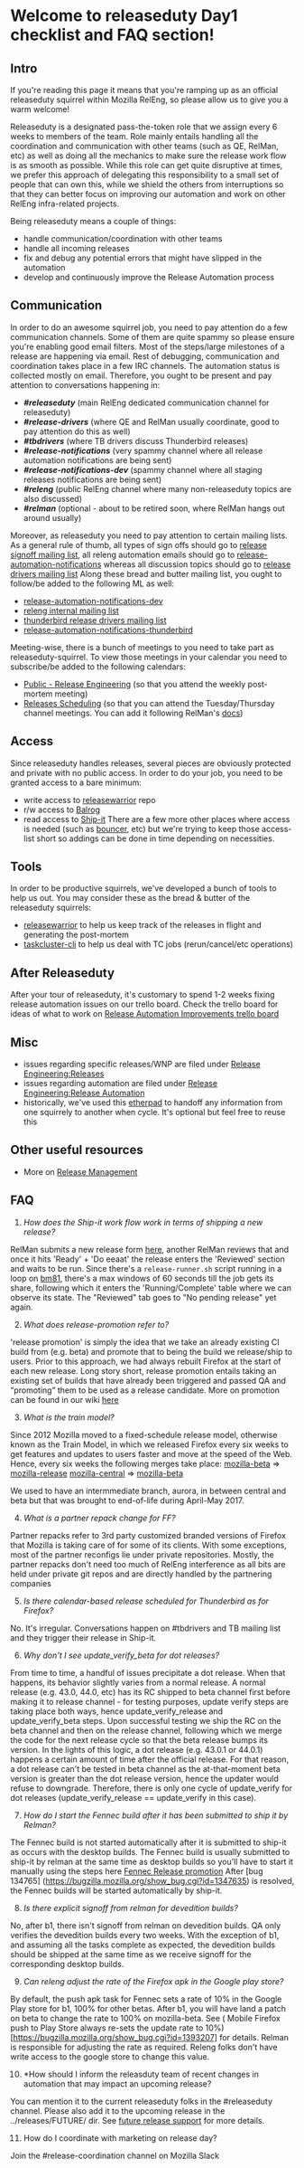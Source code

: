 # Welcome to releaseduty Day1 checklist and FAQ section!

## Intro
If you're reading this page it means that you're ramping up as an official releaseduty squirrel within Mozilla RelEng, so please allow us to give you a warm welcome!

Releaseduty is a designated pass-the-token role that we assign every 6 weeks to members of the team. Role mainly entails handling all the coordination and communication with other teams (such as QE, RelMan, etc) as well as doing all the
mechanics to make sure the release work flow is as smooth as possible. While this role can get quite disruptive at times, we prefer this approach of delegating this responsibility to a small set of people that can own this, while we shield the others from interruptions so that they can better focus
on improving our automation and work on other RelEng infra-related projects.

Being releaseduty means a couple of things:
- handle communication/coordination with other teams
- handle all incoming releases
- fix and debug any potential errors that might have slipped in the automation
- develop and continuously improve the Release Automation process

## Communication

In order to do an awesome squirrel job, you need to pay attention do a few communication channels. Some of them are quite spammy so please ensure you're enabling good email filters.
Most of the steps/large milestones of a release are happening via email. Rest of debugging, communication and coordination takes place in a few IRC channels. The automation status is collected mostly on email.
Therefore, you ought to be present and pay attention to conversations happening in:
- **_#releaseduty_** (main RelEng dedicated communication channel for releaseduty)
- **_#release-drivers_** (where QE and RelMan usually coordinate, good to pay attention do this as well)
- **_#tbdrivers_** (where TB drivers discuss Thunderbird releases)
- **_#release-notifications_** (very spammy channel where all release automation notifications are being sent)
- **_#release-notifications-dev_** (spammy channel where all staging releases notifications are being sent)
- **_#releng_** (public RelEng channel where many non-releaseduty topics are also discussed)
- **_#relman_** (optional - about to be retired soon, where RelMan hangs out around usually)

Moreover, as releaseduty you need to pay attention to certain mailing lists. As a general rule of thumb, all types of sign offs should go to [release signoff mailing list](https://mail.mozilla.org/listinfo/release-signoff),
all releng automation emails should go to [release-automation-notifications](https://groups.google.com/a/mozilla.com/forum/?hl=en#!forum/release-automation-notifications) whereas all discussion topics should go to [release drivers mailing list](https://mail.mozilla.org/listinfo/release-drivers)
Along these bread and butter mailing list, you ought to follow/be added to the following ML as well:
- [release-automation-notifications-dev](https://groups.google.com/a/mozilla.com/forum/#!forum/release-automation-notifications-dev)
- [releng internal mailing list](release@mozilla.com)
- [thunderbird release drivers mailing list](https://mail.mozilla.org/listinfo/thunderbird-drivers)
- [release-automation-notifications-thunderbird](https://mail.mozilla.org/listinfo/release-automation-notifications-thunderbird)

Meeting-wise, there is a bunch of meetings to you need to take part as releaseduty-squirrel. To view those meetings in your calendar you need to subscribe/be added to the following calendars:
- [Public - Release Engineering](https://calendar.google.com/calendar/embed?src=mozilla.com_2d32343333353036312d393737%40resource.calendar.google.com) (so that you attend the weekly post-mortem meeting)
- [Releases Scheduling](https://calendar.google.com/calendar/embed?src=mozilla.com_dbq84anr9i8tcnmhabatstv5co@group.calendar.google.com) (so that you can attend the Tuesday/Thursday channel meetings. You can add it following RelMan's [docs](https://wiki.mozilla.org/Release_Management#Calendar_Updating))


## Access

Since releaseduty handles releases, several pieces are obviously protected and private with no public access. In order to do your job, you need to be granted access to a bare minimum:
- write access to [releasewarrior](https://github.com/mozilla/releasewarrior/) repo
- r/w access to [Balrog](https://aus4-admin.mozilla.org/)
- read access to [Ship-it](http://ship-it.mozilla.org/)
There are a few more other places where access is needed (such as [bouncer](https://bounceradmin.mozilla.com/admin/), etc) but we're trying to keep those access-list short so addings can be done in time depending on necessities.

## Tools

In order to be productive squirrels, we've developed a bunch of tools to help us out. You may consider these as the bread & butter of the releaseduty squirrels:
- [releasewarrior](https://github.com/mozilla/releasewarrior/) to help us keep track of the releases in flight and generating the post-mortem
- [taskcluster-cli](https://github.com/taskcluster/taskcluster-client.py) to help us deal with TC jobs (rerun/cancel/etc operations)

## After Releaseduty

After your tour of releaseduty, it's customary to spend 1-2 weeks fixing release automation issues on our trello board. Check the trello board for ideas of what to work on [Release Automation Improvements trello board](https://trello.com/b/BqnBcfXX/release-automation-improvements)

## Misc

- issues regarding specific releases/WNP are filed under [Release Engineering:Releases](https://bugzilla.mozilla.org/enter_bug.cgi?product=Release%20Engineering&component=Releases)
- issues regarding automation are filed under [Release Engineering:Release Automation](https://bugzilla.mozilla.org/enter_bug.cgi?product=Release%20Engineering&component=Release%20Automation)
- historically, we've used this [etherpad](https://public.etherpad-mozilla.org/p/releaseduty_handoff) to handoff any information from one squirrely to another when cycle. It's optional but feel free to reuse this

## Other useful resources

- More on [Release Management](https://wiki.mozilla.org/Release_Management)

## FAQ

1. *How does the Ship-it work flow work in terms of shipping a new release?*

RelMan submits a new release form [here](https://ship-it.mozilla.org/), another RelMan reviews that and once it hits 'Ready' + 'Do eeaat' the release enters the 'Reviewed' section and waits to be run.
Since there's a `release-runner.sh` script running in a loop on [bm81](https://hg.mozilla.org/build/puppet/file/default/manifests/moco-nodes.pp#l598), there's a max windows of 60 seconds till the job gets its share, following which it enters the 'Running/Complete' table where we can observe its state.
The "Reviewed" tab goes to "No pending release" yet again.

2. *What does release-promotion refer to?*

'release promotion' is simply the idea that we take an already existing CI build from (e.g. beta) and promote that to being the build we release/ship to users. Prior to this approach, we had always rebuilt Firefox at the start of each new release.
Long story short, release promotion entails taking an existing set of builds that have already been triggered and passed QA and “promoting” them to be used as a release candidate. More on promotion can be found in our wiki [here](https://wiki.mozilla.org/ReleaseEngineering/Release_build_promotion)

3. *What is the train model?*

Since 2012 Mozilla moved to a fixed-schedule release model, otherwise known as the Train Model, in which we released Firefox every six weeks to get features and updates to users faster and move at the speed of the Web. Hence, every six weeks the following merges take place:
[mozilla-beta](http://hg.mozilla.org/releases/mozilla-beta/) => [mozilla-release](http://hg.mozilla.org/releases/mozilla-release/)
[mozilla-central](http://hg.mozilla.org/mozilla-central/) => [mozilla-beta](http://hg.mozilla.org/releases/mozilla-beta/)

We used to have an intermmediate branch, aurora, in between central and beta but that was brought to end-of-life during April-May 2017.

4. *What is a partner repack change for FF?*

Partner repacks refer to 3rd party customized branded versions of Firefox that Mozilla is taking care of for some of its clients. With some exceptions, most of the partner reconfigs lie under private repositories.
Mostly, the partner repacks don't need too much of RelEng interference as all bits are held under private git repos and are directly handled by the partnering companies

5. *Is there calendar-based release scheduled for Thunderbird as for Firefox?*

No. It's irregular. Conversations happen on #tbdrivers and TB mailing list and they trigger their release in Ship-it.

6. *Why don't I see update_verify_beta for dot releases?*

From time to time, a handful of issues precipitate a dot release. When that happens, its behavior slightly varies from a normal release. A normal release (e.g. 43.0, 44.0, etc) has its RC shipped to beta channel first before making it to release
channel - for testing purposes, update verify steps are taking place both ways, hence update_verify_release and update_verify_beta steps. Upon successful testing we ship the RC on the beta channel and then on the release channel,
following which we merge the code for the next release cycle so that the beta release bumps its version. In the lights of this logic, a dot release (e.g. 43.0.1 or 44.0.1) happens a certain amount of time after the official release.
For that reason, a dot release can't be tested in beta channel as the at-that-moment beta version is greater than the dot release version, hence the updater would refuse to downgrade. Therefore, there is only one cycle of update_verify for dot releases (update_verify_release == update_verify in this case).


7.  *How do I start the Fennec build after it has been submitted to ship it by Relman?*

The Fennec build is not started automatically after it is submitted to ship-it as occurs with the desktop builds.  The Fennec build is usually submitted to ship-it by relman at the same time as desktop builds so you'll have to start it manually using the steps here [Fennec Release promotion](https://github.com/mozilla/releasewarrior/fennec-temp-relpro.md) After [bug 134765] (https://bugzilla.mozilla.org/show_bug.cgi?id=1347635) is resolved, the Fennec builds will be started automatically by ship-it.


8.  *Is there explicit signoff from relman for devedition builds?*

No, after b1, there isn't signoff from relman on devedition builds.  QA only verifies the devedition builds every two weeks. With the exception of b1, and assuming all the tasks complete as expected, the devedition builds should be shipped at the same time as we receive signoff for the corresponding desktop builds.


9. *Can releng adjust the rate of the Firefox apk in the Google play store?*

By default, the push apk task for Fennec sets a rate of 10% in the Google Play store for b1, 100% for other betas.  After b1, you will have land a patch on beta to change the rate to 100% on mozilla-beta.  See ( Mobile Firefox push to Play Store always re-sets the update rate to 10%)[https://bugzilla.mozilla.org/show_bug.cgi?id=1393207] for details. Relman is responsible for adjusting the rate as required. Releng folks don't have write access to the google store to change this value.

10. *How should I inform the releasduty team of recent changes in automation that may impact an upcoming release?

You can mention it to the current releaseduty folks in the #releaseduty channel. Please also add it to the upcoming release in the ../releases/FUTURE/ dir. See [future release support](../releases/FUTURE/README.md) for more details.

11.  How do I coordinate with marketing on release day?

Join the #release-coordination channel on Mozilla Slack
